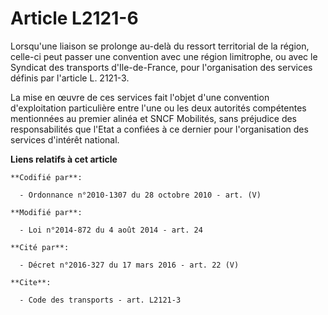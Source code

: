 # Article L2121-6

Lorsqu'une liaison se prolonge au-delà du ressort territorial de la région, celle-ci peut passer une convention avec une
région limitrophe, ou avec le Syndicat des transports d'Ile-de-France, pour l'organisation des services définis par l'article
L. 2121-3. 

La mise en œuvre de ces services fait l'objet d'une convention d'exploitation particulière entre l'une ou les deux autorités
compétentes mentionnées au premier alinéa et SNCF Mobilités, sans préjudice des responsabilités que l'Etat a confiées à ce
dernier pour l'organisation des services d'intérêt national.

**Liens relatifs à cet article**

	**Codifié par**:

	  - Ordonnance n°2010-1307 du 28 octobre 2010 - art. (V)

	**Modifié par**:

	  - Loi n°2014-872 du 4 août 2014 - art. 24

	**Cité par**:

	  - Décret n°2016-327 du 17 mars 2016 - art. 22 (V)

	**Cite**:

	  - Code des transports - art. L2121-3
